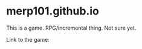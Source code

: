# merp101.github.io
This is a game. RPG/incremental thing. Not sure yet.

Link to the game: <a href="https://merp101.github.io/" target="_blank">
